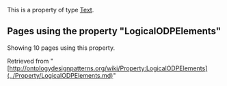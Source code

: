 This is a property of type [Text](../Type/Text.md "Type:Text").




  


## Pages using the property "LogicalODPElements"


Showing 10 pages using this property.



Retrieved from "[http://ontologydesignpatterns.org/wiki/Property:LogicalODPElements](../Property/LogicalODPElements.md)"